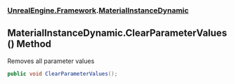 ### [UnrealEngine.Framework](UnrealEngine_Framework.md 'UnrealEngine.Framework').[MaterialInstanceDynamic](MaterialInstanceDynamic.md 'UnrealEngine.Framework.MaterialInstanceDynamic')
## MaterialInstanceDynamic.ClearParameterValues() Method
Removes all parameter values  
```csharp
public void ClearParameterValues();
```
